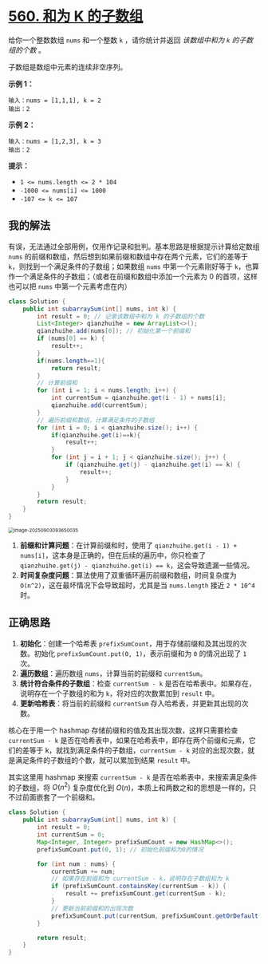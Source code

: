 # [560. 和为 K 的子数组](https://leetcode.cn/problems/subarray-sum-equals-k/)

给你一个整数数组 `nums` 和一个整数 `k` ，请你统计并返回 *该数组中和为 `k` 的子数组的个数* 。

子数组是数组中元素的连续非空序列。

**示例 1：**

```
输入：nums = [1,1,1], k = 2
输出：2
```

**示例 2：**

```
输入：nums = [1,2,3], k = 3
输出：2 
```

**提示：**

-   `1 <= nums.length <= 2 * 104`
-   `-1000 <= nums[i] <= 1000`
-   `-107 <= k <= 107`

## 我的解法

有误，无法通过全部用例，仅用作记录和批判。基本思路是根据提示计算给定数组 `nums` 的前缀和数组，然后想到如果前缀和数组中存在两个元素，它们的差等于 `k`，则找到一个满足条件的子数组；如果数组 `nums` 中第一个元素刚好等于 `k`，也算作一个满足条件的子数组；（或者在前缀和数组中添加一个元素为 0 的首项，这样也可以把 `nums` 中第一个元素考虑在内）

```java
class Solution {
    public int subarraySum(int[] nums, int k) {
        int result = 0; // 记录该数组中和为 k 的子数组的个数
        List<Integer> qianzhuihe = new ArrayList<>();
        qianzhuihe.add(nums[0]); // 初始化第一个前缀和
        if (nums[0] == k) {
            result++;
        }
        if(nums.length==1){
            return result;
        }
        // 计算前缀和
        for (int i = 1; i < nums.length; i++) {
            int currentSum = qianzhuihe.get(i - 1) + nums[i];
            qianzhuihe.add(currentSum);
        }
        // 遍历前缀和数组，计算满足条件的子数组
        for (int i = 0; i < qianzhuihe.size(); i++) {
            if(qianzhuihe.get(i)==k){
                result++;
            }
            for (int j = i + 1; j < qianzhuihe.size(); j++) {
                if (qianzhuihe.get(j) - qianzhuihe.get(i) == k) {
                    result++;
                }
            }
        }
        return result;
    }
}
```

<img src="../../../../../../software/Typora/images/image-20250903093650035.png" alt="image-20250903093650035" style="zoom: 67%;" />

1.  **前缀和计算问题**：在计算前缀和时，使用了 `qianzhuihe.get(i - 1) + nums[i]`，这本身是正确的，但在后续的遍历中，你只检查了 `qianzhuihe.get(j) - qianzhuihe.get(i) == k`，这会导致遗漏一些情况。
2.  **时间复杂度问题**：算法使用了双重循环遍历前缀和数组，时间复杂度为 `O(n^2)`，这在最坏情况下会导致超时，尤其是当 `nums.length` 接近 `2 * 10^4` 时。

## 正确思路

1.  **初始化**：创建一个哈希表 `prefixSumCount`，用于存储前缀和及其出现的次数。初始化 `prefixSumCount.put(0, 1)`，表示前缀和为 `0` 的情况出现了 `1` 次。
2.  **遍历数组**：遍历数组 `nums`，计算当前的前缀和 `currentSum`。
3.  **统计符合条件的子数组**：检查 `currentSum - k` 是否在哈希表中。如果存在，说明存在一个子数组的和为 `k`，将对应的次数累加到 `result` 中。
4.  **更新哈希表**：将当前的前缀和 `currentSum` 存入哈希表，并更新其出现的次数。

核心在于用一个 hashmap 存储前缀和的值及其出现次数，这样只需要检查 `currentSum - k` 是否在哈希表中，如果在哈希表中，即存在两个前缀和元素，它们的差等于 k，就找到满足条件的子数组，`currentSum - k` 对应的出现次数，就是满足条件的子数组的个数，就可以累加到结果 `result` 中。

其实这里用 hashmap 来搜索 `currentSum - k` 是否在哈希表中，来搜索满足条件的子数组，将 $O(n^2)$ 复杂度优化到 $O(n)$，本质上和两数之和的思想是一样的，只不过前面嵌套了一个前缀和。

```java
class Solution {
    public int subarraySum(int[] nums, int k) {
        int result = 0;
        int currentSum = 0;
        Map<Integer, Integer> prefixSumCount = new HashMap<>();
        prefixSumCount.put(0, 1); // 初始化前缀和为0的情况

        for (int num : nums) {
            currentSum += num;
            // 如果存在前缀和为 currentSum - k，说明存在子数组和为 k
            if (prefixSumCount.containsKey(currentSum - k)) {
                result += prefixSumCount.get(currentSum - k);
            }
            // 更新当前前缀和的出现次数
            prefixSumCount.put(currentSum, prefixSumCount.getOrDefault(currentSum, 0) + 1);
        }

        return result;
    }
}
```

